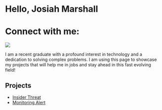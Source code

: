 # Hello, Josiah Marshall
# Connect with me:
<a href="https://www.linkedin.com/in/josiah-marshall1/"><img src="https://img.shields.io/badge/-LinkedIn-0072b1?&style=for-the-badge&logo=linkedin&logoColor=white" /></a>

I am a recent graduate with a profound interest in technology and a dedication to solving complex problems. I am using this page to showcase my projects that will help me in jobs and stay ahead in this fast evolving field!

## Projects
- <a href = "https://github.com/josiahm1/Insider-Threat/blob/main/README.md">Insider Threat</a>
- <a href = "https://github.com/josiahm1/SOC-Monitoring-Alert/blob/main/README.md">Monitoring Alert</a>
